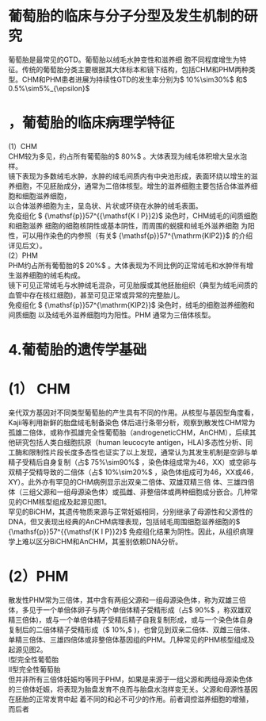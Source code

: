 # 葡萄胎的临床与分子分型及发生机制的研究  
葡萄胎是最常见的GTD。葡萄胎以绒毛水肿变性和滋养细 胞不同程度增生为特征。传统的葡萄胎分类主要根据其大体标本和镜下结构，包括CHM和PHM两种类型。CHM和PHM患者进展为持续性GTD的发生率分别为$ 10\%\sim30\%$ 和$ 0.5\%\sim5\%_{\epsilon}$      
# ，葡萄胎的临床病理学特征  
(1）CHM  
CHM较为多见，约占所有葡萄胎的$ 80\%$ 。大体表现为绒毛体积增大呈水泡样。  
镜下表现为多数绒毛水肿，水肿的绒毛间质内有中央池形成，表面环绕以增生的滋养细胞，不见胚胎成分，通常为二倍体核型。增生的滋养细胞主要包括合体滋养细胞和细胞滋养细胞，  
以合体滋养细胞为主，呈岛状、片状或环绕在水肿的绒毛表面。  
免疫组化 $ {\mathsf{p}}57^{{\mathsf{K I P}}2}$     染色时，CHM绒毛的间质细胞和细胞滋养 细胞的细胞核阴性或基本阴性，而周围的蜕膜和绒毛外滋养细胞 为阳性，可以用作染色的内参照（有关$ {\mathsf{p}}57^{\mathrm{KIP2}}$    的介绍详见后文）。  
(2）PHM  
PHM约占所有葡萄胎的$ 20\%$ 。大体表现为不同比例的正常绒毛和水肿伴有增生滋养细胞的绒毛构成。  
镜下可见正常绒毛与水肿绒毛混杂，可见胎膜或其他胚胎组织（典型为绒毛间质的血管中存在核红细胞)，甚至可见正常或异常的完整胎儿。  
免疫组化 $ {\mathsf{p}}57^{\mathrm{KIP2}}$     染色时，绒毛的细胞滋养细胞和间质细胞 以及绒毛外滋养细胞均为阳性。PHM 通常为三倍体核型。  
# 4.葡萄胎的遗传学基础  
# (1） CHM  
亲代双方基因对不同类型葡萄胎的产生具有不同的作用。从核型与基因型角度看，Kajii等利用新鲜的胎盘绒毛制备染色 体后进行条带分析，观察到散发性CHM常为孤雄二倍体，或称作孤雄完全性葡萄胎（androgeneticCHM，AnCHM），后续其他研究包括人类白细胞抗原（human leucocyte antigen，HLA)多态性分析、同工酶和限制性片段长度多态性也证实了以上发现，通常认为其发生机制是空卵与单精子受精后自身复制（占$ 75\%\sim90\%$ ，染色体组成常为46，XX）或空卵与双精子受精导致的二倍体（占$ 10\%\sim20\%$ ，染色体组成可为46，XX或46，XY）。此外亦有罕见的CHM病例显示出双亲二倍体、双雄双精三倍 体、三雄四倍体（三组父源和一组母源染色体）或孤雌、非整倍体或两种细胞成分嵌合。几种常见的CHM核型组成及起源见图1。  
罕见的BiCHM，其遗传物质来源与正常妊娠相同，分别继承了母源性和父源性的DNA，但又表现出经典的AnCHM病理表现，包括绒毛周围细胞滋养细胞的$ {\mathsf{p}}57^{{\mathsf{K I P}}2}$    免疫组化结果为阴性。因此，从组织病理学上难以区分BiCHM和AnCHM，其鉴别依赖DNA分析。  
# (2）PHM  
散发性PHM常为三倍体，其中含有两组父源和一组母源染色体，称为双雄三倍体，多见于一个单倍体卵子与两个单倍体精子受精形成（占$ 90\%$ ，称双雄双精三倍体)，或与一个单倍体精子受精后精子自我复制形成，或与一个染色体自身复制后的二倍体精子受精形成（$ 10\%,$ )，也曾见到双亲二倍体、双雌三倍体、单精三倍体、三雄四倍体或非整倍体基因组的PHM。几种常见的PHM核型组成及起源见图2。  
I型完全性葡萄胎  
Ⅱ型完全性葡萄胎  
但并非所有三倍体妊娠均等同于PHM，如果是来源于一组父源和两组母源染色体的三倍体妊娠，将表现为胎盘发育不良而与胎盘水泡样变无关。父源和母源性基因在胚胎的正常发育中起 着不同的和必不可少的作用。前者调控滋养细胞的增殖，而后者  